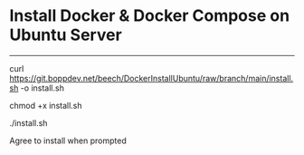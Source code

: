 # Install Docker & Docker Compose on Ubuntu Server
---

curl https://git.boppdev.net/beech/DockerInstallUbuntu/raw/branch/main/install.sh -o install.sh

chmod +x install.sh

./install.sh

Agree to install when prompted
